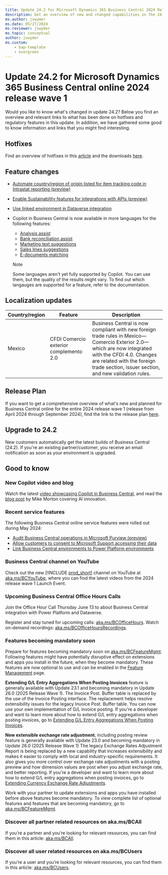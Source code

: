 ```yaml
---
title: Update 24.2 for Microsoft Dynamics 365 Business Central 2024 Release Wave 1
description: Get an overview of new and changed capabilities in the 24.2 update of Business Central online, which is part of 2024 release wave 1.
ms.author: jswymer
ms.date: 05/27/2024
ms.reviewer: jswymer
ms.topic: conceptual
author: jswymer
ms.custom: 
    - bap-template
    - evergreen
---
```


# Update 24.2 for Microsoft Dynamics 365 Business Central online 2024 release wave 1

Would you like to know what's changed in update 24.2? Below you find an overview and relevant links to what has been done on hotfixes and regulatory features in this update. In addition, we have gathered some good to know information and links that you might find interesting.

## Hotfixes

Find an overview of hotfixes in this [article](https://support.microsoft.com/help/5040044) and the downloads [here](https://aka.ms/BCDownload).

## Feature changes

- [Automate country/region of origin listed for item tracking code in Intrastat reporting (preview)](/dynamics365/release-plan/2024wave1/smb/dynamics365-business-central/automate-country-origin-listed-item-tracking-code-intrastat-reporting)
- [Enable Sustainability features for integrations with APIs (preview)](/dynamics365/release-plan/2024wave1/smb/dynamics365-business-central/achieving-sustainable-compliance-business-central)
- [Use linked environment in Dataverse integration](/dynamics365/release-plan/2024wave1/smb/dynamics365-business-central/use-linked-environment-dataverse-integration)
- Copilot in Business Central is now available in more languages for the following features:

  - [Analysis assist](/dynamics365/business-central/analysis-assist)
  - [Bank reconciliation assist](/dynamics365/business-central/bank-reconciliation-with-copilot)
  - [Marketing text suggestions](/dynamics365/business-central/item-marketing-text)
  - [Sales lines suggestions](/dynamics365/business-central/sales-suggest-sales-lines-with-copilot) 
  - [E-documents matching](/dynamics365/business-central/map-edocuments-with-copilot)
  
  > [!NOTE]
  > Some languages aren't yet fully supported by Copilot. You can use them, but the quality of the results might vary. To find out which langauges are supported for a feature, refer to the documentation.

## Localization updates

| Country/region| Feature  |Description|
|-------------|--------------|--------------|
|Mexico|CFDI Comercio exterior complemento 2.0|Business Central is now compliant with new foreign trade rules in Mexico&mdash;Comercio Exterior 2.0&mdash;which are now integrated with the CFDI 4.0. Changes are related with the foreign trade section, issuer section, and new validation rules.|

## Release Plan

If you want to get a comprehensive overview of what's new and planned for Business Central online for the entire 2024 release wave 1 (release from April 2024 through September 2024), find the link to the release plan [here](https://aka.ms/BCReleasePlan).

## Upgrade to 24.2

New customers automatically get the latest builds of Business Central (24.2). If you're an existing partner/customer, you receive an email notification as soon as your environment is upgraded.

## Good to know

### New Copilot video and blog

Watch the latest [video showcasing Copilot in Business Central](https://learn-video.azurefd.net/vod/player?id=f1d6482e-d492-4fa6-bbf7-817a97d503b4), and read the [blog post](https://aka.ms/bc-ai) by Mike Morton covering AI innovation.

### Recent service features

The following Business Central online service features were rolled out during May 2024:

- [Audit Business Central operations in Microsoft Purview (preview)](/dynamics365/release-plan/2024wave1/smb/dynamics365-business-central/audit-business-central-operations-purview)
- [Allow customers to consent to Microsoft Support accessing their data](/dynamics365/release-plan/2024wave1/smb/dynamics365-business-central/allow-customers-consent-support-accessing-their-data)
- [Link Business Central environments to Power Platform environments](/dynamics365/release-plan/2024wave1/smb/dynamics365-business-central/link-business-central-environments-power-platform-environments)

### Business Central channel on YouTube

Check out the new [!INCLUDE [prod_short](../includes/prod_short.md)] channel on YouTube at [aka.ms/BCYouTube](https://aka.ms/BCYouTube), where you can find the latest videos from the 2024 release wave 1 Launch Event.

### Upcoming Business Central Office Hours Calls

Join the Office Hour Call Thursday June 13 to about Business Central integration with Power Platform and Dataverse.

Register and stay tuned for upcoming calls: [aka.ms/BCOfficeHours](https://aka.ms/BCOfficeHours). 
Watch on-demand recordings: [aka.ms/BCOfficeHoursRecordings](https://aka.ms/BCOfficeHoursRecordings).

### Features becoming mandatory soon

Prepare for features becoming mandatory soon on [aka.ms/BCFeatureMgmt](https://aka.ms/BCFeatureMgmt).
Following features might have potentially disruptive effect on extensions and apps you install in the future, when they become mandatory. These features are now optional to use and can be enabled in the [Feature Management](https://dynamics.microsoft.com/en-us/business-central/signin/?ru=https%3A%2F%2Fbusinesscentral.dynamics.com%2F%3Fpage%3D2610%26noSignUpCheck%3D1) page. 

**Extending G/L Entry Aggregations When Posting Invoices** feature is generally available with Update 23.1 and becoming mandatory in Update 26.0 (2025 Release Wave 1). The Invoice Post. Buffer table is replaced by the use of the Invoice Posting interface. The replacement helps resolve extensibility issues for the legacy Invoice Post. Buffer table. You can now use your own implementation of G/L invoice posting. If you're a developer and want to learn more about how to extend G/L entry aggregations when posting invoices, go to [Extending G/L Entry Aggregations When Posting Invoices](/dynamics365/business-central/dev-itpro/developer/devenv-invoice-posting-example).

**New extensible exchange rate adjustment**, including posting review feature is generally available with Update 23.0 and becoming mandatory in Update 26.0 (2025 Release Wave 1) The legacy Exchange Rates Adjustment Report is being replaced by a new capability that increases extensibility and makes it easier to comply with local and industry-specific requirements. It also gives you more control over exchange rate adjustments with a posting preview and how dimension values are post when you adjust exchange rate, and better reporting. 
If you're a developer and want to learn more about how to extend G/L entry aggregations when posting invoices, go to [Extending Currency Exchange Rate Adjustments](/dynamics365/business-central/dev-itpro/developer/devenv-extend-exchange-rates).

Work with your partner to update extensions and apps you have installed before above features become mandatory. To view complete list of optional features and features that are becoming mandatory, go to [aka.ms/BCFeatureMgmt](https://aka.ms/BCFeatureMgmt).

### Discover all partner related resources on aka.ms/BCAll

If you’re a partner and you’re looking for relevant resources, you can find them in this article: [aka.ms/BCAll](https://aka.ms/BCAll).

### Discover all user related resources on aka.ms/BCUsers

If you’re a user and you’re looking for relevant resources, you can find them in this article: [aka.ms/BCUsers](https://aka.ms/BCUsers).  
